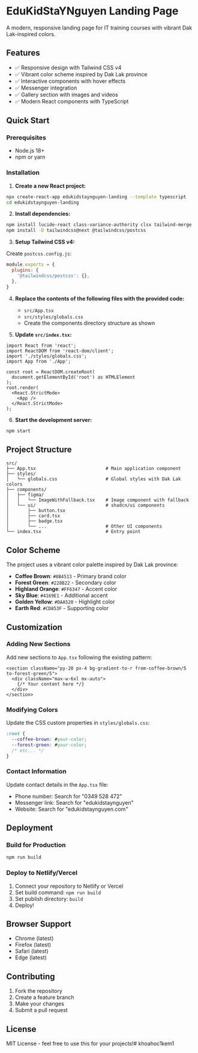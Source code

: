 # EduKidStaYNguyen Landing Page

A modern, responsive landing page for IT training courses with vibrant Dak Lak-inspired colors.

## Features

- ✅ Responsive design with Tailwind CSS v4
- ✅ Vibrant color scheme inspired by Dak Lak province
- ✅ Interactive components with hover effects
- ✅ Messenger integration
- ✅ Gallery section with images and videos
- ✅ Modern React components with TypeScript

## Quick Start

### Prerequisites

- Node.js 18+ 
- npm or yarn

### Installation

1. **Create a new React project:**
```bash
npx create-react-app edukidstaynguyen-landing --template typescript
cd edukidstaynguyen-landing
```

2. **Install dependencies:**
```bash
npm install lucide-react class-variance-authority clsx tailwind-merge
npm install -D tailwindcss@next @tailwindcss/postcss
```

3. **Setup Tailwind CSS v4:**

Create `postcss.config.js`:
```javascript
module.exports = {
  plugins: {
    '@tailwindcss/postcss': {},
  },
}
```

4. **Replace the contents of the following files with the provided code:**
   - `src/App.tsx`
   - `src/styles/globals.css`
   - Create the components directory structure as shown

5. **Update `src/index.tsx`:**
```tsx
import React from 'react';
import ReactDOM from 'react-dom/client';
import './styles/globals.css';
import App from './App';

const root = ReactDOM.createRoot(
  document.getElementById('root') as HTMLElement
);
root.render(
  <React.StrictMode>
    <App />
  </React.StrictMode>
);
```

6. **Start the development server:**
```bash
npm start
```

## Project Structure

```
src/
├── App.tsx                          # Main application component
├── styles/
│   └── globals.css                  # Global styles with Dak Lak colors
├── components/
│   ├── figma/
│   │   └── ImageWithFallback.tsx    # Image component with fallback
│   └── ui/                          # shadcn/ui components
│       ├── button.tsx
│       ├── card.tsx
│       ├── badge.tsx
│       └── ...                      # Other UI components
└── index.tsx                        # Entry point
```

## Color Scheme

The project uses a vibrant color palette inspired by Dak Lak province:

- **Coffee Brown**: `#8B4513` - Primary brand color
- **Forest Green**: `#228B22` - Secondary color  
- **Highland Orange**: `#FF6347` - Accent color
- **Sky Blue**: `#4169E1` - Additional accent
- **Golden Yellow**: `#DAA520` - Highlight color
- **Earth Red**: `#CD853F` - Supporting color

## Customization

### Adding New Sections
Add new sections to `App.tsx` following the existing pattern:

```tsx
<section className="py-20 px-4 bg-gradient-to-r from-coffee-brown/5 to-forest-green/5">
  <div className="max-w-6xl mx-auto">
    {/* Your content here */}
  </div>
</section>
```

### Modifying Colors
Update the CSS custom properties in `styles/globals.css`:

```css
:root {
  --coffee-brown: #your-color;
  --forest-green: #your-color;
  /* etc... */
}
```

### Contact Information
Update contact details in the `App.tsx` file:
- Phone number: Search for "0349 528 472"
- Messenger link: Search for "edukidstaynguyen"
- Website: Search for "edukidstaynguyen.com"

## Deployment

### Build for Production
```bash
npm run build
```

### Deploy to Netlify/Vercel
1. Connect your repository to Netlify or Vercel
2. Set build command: `npm run build`
3. Set publish directory: `build`
4. Deploy!

## Browser Support

- Chrome (latest)
- Firefox (latest)
- Safari (latest)
- Edge (latest)

## Contributing

1. Fork the repository
2. Create a feature branch
3. Make your changes
4. Submit a pull request

## License

MIT License - feel free to use this for your projects!# khoahoc1kem1
